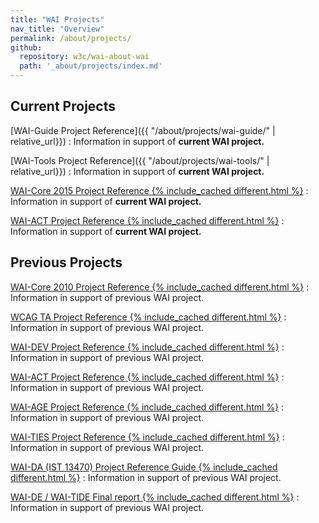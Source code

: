 ```yaml
---
title: "WAI Projects"
nav_title: "Overview"
permalink: /about/projects/
github:
  repository: w3c/wai-about-wai
  path: '_about/projects/index.md'
---
```


## Current Projects

[WAI-Guide Project Reference]({{ "/about/projects/wai-guide/" | relative_url}})
:   Information in support of **current WAI project.**

[WAI-Tools Project Reference]({{ "/about/projects/wai-tools/" | relative_url}})
:   Information in support of **current WAI project.**

[WAI-Core 2015 Project Reference {% include_cached different.html %}](/WAI/CORE2015/)
:   Information in support of **current WAI project.**

[WAI-ACT Project Reference {% include_cached different.html %}](/WAI/ACT)
:   Information in support of **current WAI project.**

## Previous Projects

[WAI-Core 2010 Project Reference {% include_cached different.html %}](/WAI/CORE/)
:   Information in support of previous WAI project.

[WCAG TA Project Reference {% include_cached different.html %}](/WAI/WCAGTA/)
:   Information in support of previous WAI project.

[WAI-DEV Project Reference {% include_cached different.html %}](/WAI/DEV)
:   Information in support of previous WAI project.

[WAI-ACT Project Reference {% include_cached different.html %}](/WAI/ACT/)
:   Information in support of previous WAI project.

[WAI-AGE Project Reference {% include_cached different.html %}](/WAI/WAI-AGE/)
:   Information in support of previous WAI project.

[WAI-TIES Project Reference {% include_cached different.html %}](/WAI/TIES/)
:   Information in support of previous WAI project.

[WAI-DA (IST 13470) Project Reference Guide {% include_cached different.html %}](/WAI/WAIDA/)
:   Information in support of previous WAI project.

[WAI-DE / WAI-TIDE Final report {% include_cached different.html %}](/WAI/TIDE/FR2.htm)
:   Information in support of previous WAI project.
